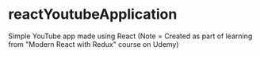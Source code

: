 # reactYoutubeApplication
Simple YouTube app made using React (Note = Created as part of learning from  "Modern React with Redux" course on Udemy)
